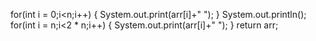 for(int i = 0;i<n;i++)
{
System.out.print(arr[i]+" ");
}
System.out.println();
for(int i = n;i<2 * n;i++)
{
System.out.print(arr[i]+" ");
}
return arr;